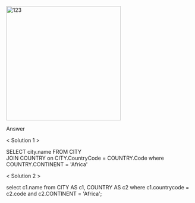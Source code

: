 <img width="308" alt="123" src="https://user-images.githubusercontent.com/78076248/115145865-2138ce00-a054-11eb-921d-4900ee0b773e.PNG">

Answer

< Solution 1 >

SELECT city.name 
FROM CITY  
JOIN COUNTRY on CITY.CountryCode = COUNTRY.Code 
where COUNTRY.CONTINENT = 'Africa'

< Solution 2 >

select c1.name 
from CITY AS c1, COUNTRY AS c2
where c1.countrycode = c2.code and
    c2.CONTINENT = 'Africa';


